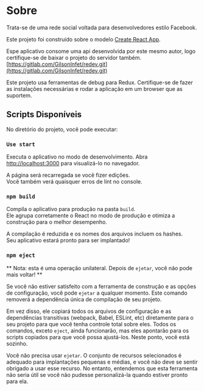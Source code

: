 # Sobre

Trata-se de uma rede social voltada para desenvolvedores estilo Facebook.

Este projeto foi construído sobre o modelo  [Create React App](https://github.com/facebook/create-react-app).

Espe aplicativo consome uma api desenvolvida por este mesmo autor, logo certifique-se de baixar o projeto do servidor também.
[https://gitlab.com/GilsonInfet/redev.git](https://gitlab.com/GilsonInfet/redev.git)

Este projeto usa ferramentas de debug para Redux. Certifique-se de fazer as instalações necessárias e rodar a aplicação em um browser que as suportem.

## Scripts Disponíveis

No diretório do projeto, você pode executar:

### `Use start`

Executa o aplicativo no modo de desenvolvimento.
Abra [http://localhost:3000](http://localhost:3000) para visualizá-lo no navegador.

A página será recarregada se você fizer edições. \
Você também verá quaisquer erros de lint no console.


### `npm build`

Compila o aplicativo para produção na pasta `build`. \
Ele agrupa corretamente o React no modo de produção e otimiza a construção para o melhor desempenho.

A compilação é reduzida e os nomes dos arquivos incluem os hashes. \
Seu aplicativo estará pronto para ser implantado!

### `npm eject`

** Nota: esta é uma operação unilateral. Depois de `ejetar`, você não pode mais voltar! **

Se você não estiver satisfeito com a ferramenta de construção e as opções de configuração, você pode `ejetar` a qualquer momento. Este comando removerá a dependência única de compilação de seu projeto.

Em vez disso, ele copiará todos os arquivos de configuração e as dependências transitivas (webpack, Babel, ESLint, etc) diretamente para o seu projeto para que você tenha controle total sobre eles. Todos os comandos, exceto `eject`, ainda funcionarão, mas eles apontarão para os scripts copiados para que você possa ajustá-los. Neste ponto, você está sozinho.

Você não precisa usar `ejetar`. O conjunto de recursos selecionados é adequado para implantações pequenas e médias, e você não deve se sentir obrigado a usar esse recurso. No entanto, entendemos que esta ferramenta não seria útil se você não pudesse personalizá-la quando estiver pronto para ela.


